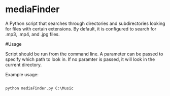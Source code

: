 # mediaFinder

A Python script that searches through directories and subdirectories looking for files with certain extensions.
By default, it is configured to search for .mp3, .mp4, and .jpg files.

#Usage

Script should be run from the command line.
A parameter can be passed to specify which path to look in.
If no paramter is passed, it will look in the current directory.

Example usage:
```

python mediaFinder.py C:\Music
```
